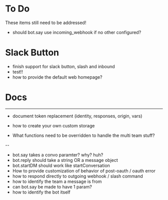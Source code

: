 # To Do

These items still need to be addressed!

* should bot.say use incoming_webhook if no other configured?

# Slack Button

* finish support for slack button, slash and inbound
* test!!
* how to provide the default web homepage?


# Docs
---
* document token replacement (identity, responses, origin, vars)

* how to create your own custom storage
* What functions need to be overridden to handle the multi team stuff?



--
* bot.say takes a convo paramter? why? huh?
* bot.reply should take a string OR a message object
* bot.startDM should work like startConversation
* How to provide customization of behavior of post-oauth / oauth error
* how to respond directly to outgoing webhook / slash command
* how to identify the team a message is from
* can bot.say be made to have 1 param?
* how to identify the bot itself
